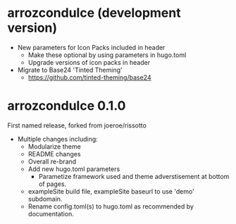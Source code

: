# arrozcondulce (development version)

* New parameters for Icon Packs included in header
	* Make these optional by using parameters in hugo.toml
	* Upgrade versions of icon packs in header
* Migrate to Base24 'Tinted Theming'
	* https://github.com/tinted-theming/base24


# arrozcondulce 0.1.0

First named release, forked from joeroe/rissotto

* Multiple changes including:
	* Modularize theme
	* README changes
	* Overall re-brand
	* Add new hugo.toml parameters
		* Parametize framework used and theme adverstisement at bottom of pages.
	* exampleSite build file, exampleSite baseurl to use 'demo' subdomain.
	* Rename config.toml(s) to hugo.toml as recommended by documentation.
